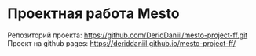 # Проектная работа Mesto

Репозиторий проекта: https://github.com/DeridDaniil/mesto-project-ff.git
Проект на github pages: https://deriddaniil.github.io/mesto-project-ff/
